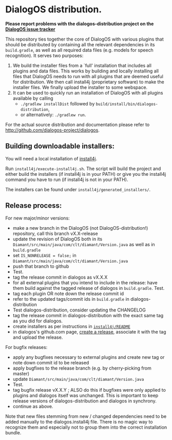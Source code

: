 # DialogOS distribution.

**Please report problems with the dialogos-distribution project on the [DialogOS issue tracker](https://github.com/dialogos-project/dialogos/issues)**


This repository ties together the core of DialogOS with various plugins that should be distributed
by containing all the relevant dependencies in its `build.gradle`, as well as all required data files
(e.g. models for speech recognition). 
It serves two purposes:

 1. We build the installer files from a `full' installation that includes all plugins and data files.
    This works by building and locally installing all files that DialogOS needs to run 
    with all plugins that are deemed useful for distribution. 
    We then call install4j (proprietary software) to make the installer files.
    We finally upload the installer to some webspace.
 2. It can be used to quickly run an installation of DialogOS with all plugins available by calling
     * `./gradlew installDist` followed by `build/install/bin/dialogos-distribution`,
     * or alternatively: `./gradlew run`. 

For the actual source distribution and documentation please refer to 
<http://github.com/dialogos-project/dialogos>.

## Building downloadable installers:

You will need a local installation of [install4j](https://www.ej-technologies.com/products/install4j/overview.html).

Run `install4j/execute-install4j.sh`.  The script will build the project and either build the installers (if install4j is in your PATH) or give you the install4j command you have to run (if install4j is not in your PATH).

The installers can be found under `install4j/generated_installers/`.


## Release process:

For new major/minor versions:

 * make a new branch in the DialogOS (not DialogOS-distribution!) repository, call this branch vX.X-release 
 * update the revision of DialogOS both in its `Diamant/src/main/java/com/clt/diamant/Version.java` as well as in `build.gradle`
 * set `IS_NONRELEASE = false;` in `Diamant/src/main/java/com/clt/diamant/Version.java`
 * push that branch to github
 * Test.
 * tag the release commit in dialogos as vX.X.X
 * for all external plugins that you intend to include in the release: have them build against the tagged release of dialogos in `build.gradle`. Test.
 * tag each plugin OR note down the release commit id
 * refer to the updated tags/commit ids in `build.gradle` in dialogos-distribution
 * Test dialogos-distribution, consider updating the CHANGELOG
 * tag the release commit in dialogos-distribution with the exact same tag as you did for dialogos.
 * create installers as per instructions in [`install4j/README`](install4j/README)
 * in dialogos's github.com page, [create a release](https://github.com/dialogos-project/dialogos/releases), associate it with the tag and upload the release.

For bugfix releases:

 * apply any bugfixes necessary to external plugins and create new tag or note down commit id to be released
 * apply bugfixes to the release branch (e.g. by cherry-picking from master)
 * update `Diamant/src/main/java/com/clt/diamant/Version.java`
 * Test.
 * tag bugfix release vX.X.Y ; ALSO do this if bugfixes were only applied to plugins and dialogos itself was unchanged. This is important to keep release versions of dialogos-distribution and dialogos in synchrony.
 * continue as above. 

Note that new files stemming from new / changed dependencies need to
be added manually to the dialogos.install4j file.  There is no magic
way to recognize them and especially not to group them into the
correct installation bundle.

